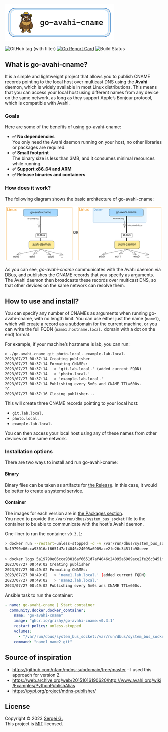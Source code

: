 <img src="./docs/logo_x3.png" width="350">

![GitHub tag (with filter)](https://img.shields.io/github/v/tag/grishy/go-avahi-cname)
[![Go Report Card](https://goreportcard.com/badge/github.com/grishy/go-avahi-cname)](https://goreportcard.com/report/github.com/grishy/go-avahi-cname)
![Build Status](https://github.com/grishy/go-avahi-cname/actions/workflows/release.yml/badge.svg)

## What is go-avahi-cname?

It is a simple and lightweight project that allows you to publish CNAME records pointing to the local host over multicast DNS using the **Avahi** daemon, which is widely available in most Linux distributions. This means that you can access your local host using different names from any device on the same network, as long as they support Apple’s Bonjour protocol, which is compatible with Avahi.

### Goals

Here are some of the benefits of using go-avahi-cname:

- **✅ No dependencies**  
   You only need the Avahi daemon running on your host, no other libraries or packages are required.
- **✅ Small footprint**  
   The binary size is less than 3MB, and it consumes minimal resources while running.
- **✅ Support x86_64 and ARM**
- **✅ Release binaries and containers**

### How does it work?

The following diagram shows the basic architecture of go-avahi-cname:

![Architecture](./docs/arch.excalidraw.svg)

As you can see, _go-avahi-cname_ communicates with the Avahi daemon via DBus, and publishes the CNAME records that you specify as arguments. The Avahi daemon then broadcasts these records over multicast DNS, so that other devices on the same network can resolve them.

## How to use and install?

You can specify any number of CNAMEs as arguments when running go-avahi-cname, with no length limit.
You can use either just the name (`name1`), which will create a record as a subdomain for the current machine, or you can write the full FQDN (`name1.hostname.local.` domain with a dot on the end) format.

For example, if your machine’s hostname is lab, you can run:

```plain
> ./go-avahi-cname git photo.local. example.lab.local.
2023/07/27 08:37:14 Creating publisher
2023/07/27 08:37:14 Formating CNAMEs:
2023/07/27 08:37:14   > 'git.lab.local.' (added current FQDN)
2023/07/27 08:37:14   > 'photo.local.'
2023/07/27 08:37:14   > 'example.lab.local.'
2023/07/27 08:37:14 Publishing every 5m0s and CNAME TTL=600s.
^C
2023/07/27 08:37:16 Closing publisher...
```

This will create three CNAME records pointing to your local host:

- `git.lab.local.`
- `photo.local.`
- `example.lab.local.`

You can then access your local host using any of these names from other devices on the same network.

### Installation options

There are two ways to install and run go-avahi-cname:

#### Binary

Binary files can be taken as artifacts for [the Release](https://github.com/grishy/go-avahi-cname/releases). In this case, it would be better to create a systemd service.

#### Container

The images for each version are in [the Packages section](https://github.com/grishy/go-avahi-cname/pkgs/container/go-avahi-cname).  
You need to provide the `/var/run/dbus/system_bus_socket` file to the container to be able to communicate with the host's Avahi daemon.

One-liner to run the container `v0.3.1`:

```bash
> docker run --restart=unless-stopped -d -v /var/run/dbus/system_bus_socket:/var/run/dbus/system_bus_socket ghcr.io/grishy/go-avahi-cname:v0.3.1 name1 name2.lab.local.
5a19790e06cca93016af6651d7af4046c24095a6909ace2fe26c3451fb98ceee

> docker logs 5a19790e06cca93016af6651d7af4046c24095a6909ace2fe26c3451fb98ceee
2023/07/27 08:49:02 Creating publisher
2023/07/27 08:49:02 Formating CNAMEs:
2023/07/27 08:49:02   > 'name1.lab.local.' (added current FQDN)
2023/07/27 08:49:02   > 'name2.lab.local.'
2023/07/27 08:49:02 Publishing every 5m0s ans CNAME TTL=600s.
```

Ansible task to run the container:

```yaml
- name: go-avahi-cname | Start container
  community.docker.docker_container:
    name: "go-avahi-cname"
    image: "ghcr.io/grishy/go-avahi-cname:v0.3.1"
    restart_policy: unless-stopped
    volumes:
      - "/var/run/dbus/system_bus_socket:/var/run/dbus/system_bus_socket" # access to avahi-daemon
    command: "name1 name2 git"
```

## Source of inspiration

- https://github.com/nfam/mdns-subdomain/tree/master - I used this approach for version 2.
- https://web.archive.org/web/20151016190620/http://www.avahi.org/wiki/Examples/PythonPublishAlias
- https://pypi.org/project/mdns-publisher/

## License

Copyright © 2023 [Sergei G.](https://github.com/grishy)  
This project is [MIT](./LICENSE) licensed.
